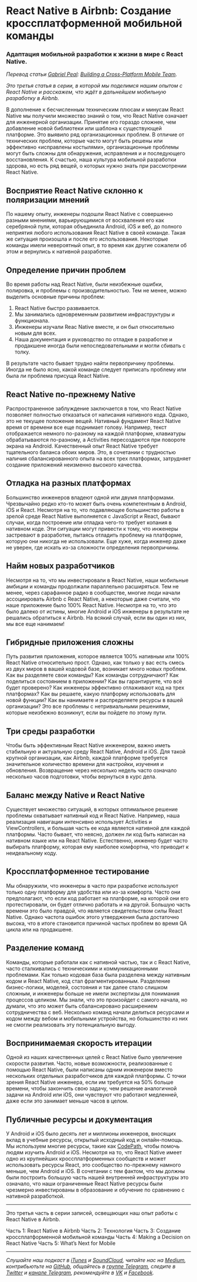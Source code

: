 # React Native в Airbnb: Создание кроссплатформенной мобильной команды
### Адаптация мобильной разработки к жизни в мире с React Native.

*Перевод статьи [Gabriel Peal](https://medium.com/@gpeal): [Building a Cross-Platform Mobile Team](https://medium.com/airbnb-engineering/building-a-cross-platform-mobile-team-3e1837b40a88).*

[](https://cdn-images-1.medium.com/max/2000/1*3WNSZyXGOWKJyPT9r8VY8Q.jpeg)

*Это третья статья в серии, в которой мы поделимся нашим опытом с React Native и расскажем, что ждёт в дальнейшем мобильную разработку в Airbnb.*

В дополнение к бесчисленным техническим плюсам и минусам React Native мы получили множество знаний о том, что React Native означает для инженерной организации. Принятие его гораздо сложнее, чем добавление новой библиотеки или шаблона к существующей платформе. Это выявило ряд организационных проблем. В отличие от технических проблем, которые часто могут быть решены или эффективно «исправлены костылями», организационные проблемы могут быть сложны для обнаружения, исправления и и последующего восстановления. К счастью, наша культура мобильной разработки здорова, но есть ряд вещей, о которых нужно знать при рассмотрении React Native.

## Восприятие React Native склонно к поляризации мнений
По нашему опыту, инженеры подошли React Native с совершенно разными мнениями, варьирующимися от восхваления его как серебряной пули, которая объединила Android, iOS и веб, до полного неприятия любого использования React Native в своей команде. Такая же ситуация произошла и после его использования. Некоторые команды имели невероятный опыт, в то время как другие сожалели об этом и вернулись к нативной разработке.

## Определение причин проблем
Во время работы над React Native, были неизбежные ошибки, полировка, и проблемы с производительностью. Тем не менее, можно выделить основные причины проблем:

1. React Native быстро развивается.
2. Мы занимались одновременным развитием инфраструктуры и функционала.
3. Инженеры изучали Reac Native вместе, и он был относительно новым для всех.
4. Наша документация и руководство по отладке в разработке и продакшене иногда были непоследовательными и могли сбивать с толку.

В результате часто бывает трудно найти первопричину проблемы. Иногда не было ясно, какой команде следует приписать проблему или была ли проблема присуща React Native.

## React Native по-прежнему Native
Распространенное заблуждение заключается в том, что React Native позволяет полностью отказаться от написания нативного кода. Однако, это не текущее положение вещей. Нативный фундамент React Native время от времени все еще поднимает голову. Например, текст отображается немного по-разному на каждой платформе, клавиатуры обрабатываются по-разному, а Activities пересоздаются при повороте экрана на Android. Качественный опыт React Native требует тщательного баланса обоих миров. Это, в сочетании с трудностью наличия сбалансированного опыта на всех трех платформах, затрудняет создание приложений неизменно высокого качества.

## Отладка на разных платформах
Большинство инженеров владеют одной или двумя платформами. Чрезвычайно редко кто-то может быть очень компетентным в Android, iOS и React. Несмотря на то, что подавляющее большинство работы в зрелой среде React Native выполняется с JavaScript и React, бывают случаи, когда построение или отладка чего-то требует копания в нативном коде. Эти ситуации могут привести к тому, что инженеры застревают в разработке, пытаясь отладить проблему на платформе, которую они никогда не использовали. Еще хуже, когда инженер даже не уверен, где искать из-за сложности определения первопричины.

## Найм новых разработчиков
Несмотря на то, что мы инвестировали в React Native, наши мобильные амбиции и команды продолжали параллельно расширяться. Тем не менее, через сарафанное радио в сообществе, многие люди начали ассоциировать Airbnb с React Native, а некоторые даже считали, что наше приложение было 100% React Native. Несмотря на то, что это было далеко от истины, многие Android и iOS инженеры в результате не решались обратиться к Airbnb. На всякий случай, если вы один из них, мы все еще нанимаем!

## Гибридные приложения сложны
Путь развития приложения, которое является 100% нативным или 100% React Native относительно прост. Однако, как только у вас есть смесь из двух миров в вашей кодовой базе, возникает много новых проблем. Как вы разделяете свои команды? Как команды сотрудничают? Как поделиться состоянием в приложении? Как вы гарантируете, что всё будет проверено? Как инженеры эффективно отлаживают код на трех платформах? Как вы решаете, какую платформу использовать для новой функции? Как вы нанимаете и распределяете ресурсы в вашей организации? Это все проблемы с нетривиальными решениями, которые неизбежно возникнут, если вы пойдете по этому пути.

## Три среды разработки
Чтобы быть эффективным React Native инженером, важно иметь стабильную и актуальную среду React Native, Android и iOS. Для такой крупной организации, как Airbnb, каждой платформе требуется значительное количество времени для настройки, изучения и обновления. Возвращение через несколько недель часто означало несколько часов подготовки, чтобы вернуться в курс дела.

## Баланс между Native и React Native
Существует множество ситуаций, в которых оптимальное решение проблемы охватывает нативный код и React Native. Например, наша реализация навигации интенсивно использует Activities и ViewControllers, и большая часть ее кода является нативной для каждой платформы. Часто бывает, что неясно, должен ли код быть написан на нативном языке или на React Native. Естественно, инженер будет часто выбирать платформу, которая ему наиболее комфортна, что приводит к неидеальному коду.


## Кроссплатформенное тестирование
Мы обнаружили, что инженеры в часто при разработке используют только одну платформу для удобства или из-за комфорта. Часто они предполагают, что если код работает на платформе, на которой они его протестировали, он будет отлично работать и на другой. Большую часть времени это было правдой, что является свидетельством силы React Native. Однако частота ошибок этого утверджения была достаточно высока, что в итоге становится причиной частых проблем во время QA цикла или на продакшене.

## Разделение команд
Команды, которые работали как с нативной частью, так и с React Native, часто сталкивались с техническими и коммуникационными проблемами. Как только кодовая база была разделена между нативным кодом и React Native, код стал фрагментированным. Разделение бизнес-логики, моделей, состояния и так далее стало слишком сложным, и инженеры больше не имели экспертизы для понимания процессов целиком. Мы знали, что это произойдет с самого начала, но думали, что это может быть сбалансировано расширением сотрудничества с веб. Несколько команд начали делиться ресурсами и кодом между вебом и мобильными устройства, но большинство из них не смогли реализовать эту потенциальную выгоду.

## Воспринимаемая cкорость итерации
Одной из наших качественных целей с React Native было увеличение скорости развития. Часто, новые возможности, реализованные с помощью React Native, были написаны одним инженером вместо нескольких отдельных разработчиков для каждой платформы. С точки зрения React Native инженера, если им требуется на 50% больше времени, чтобы закончить свою задачу, чем решение аналогичной задачи на Android или iOS, они чувствуют что работают медленней, даже если это занимает меньше часов в целом.

## Публичные ресурсы и документация
У Android и iOS было десять лет и миллионы инженеров, вносящих вклад в учебные ресурсы, открытый исходный код и онлайн-помощь. Мы используем многие ресурсы, такие как [CodePath](https://codepath.com/androidbootcamp), чтобы помочь людям изучить Android и iOS. Несмотря на то, что React Native имеет одно из крупнейших кроссплатформенных сообществ и может использовать ресурсы React, это сообщество по-прежнему намного меньше, чем Android и iOS. В сочетании с тем фактом, что мы должны были построить большую часть нашей внутренней инфраструктуры это означало, что наши ограниченные React Native ресурсы были чрезмерно инвестированы в образование и обучение по сравнению с нативной разработкой.

---

Это третья часть в серии записей, освещающих наш опыт работы с React Native в Airbnb.

Часть 1: React Native в Airbnb
Часть 2: Технология
Часть 3: Создание кроссплатформенной мобильной команды
Часть 4: Making a Decision on React Native
Часть 5: What’s Next for Mobile

- - - -

*Слушайте наш подкаст в [iTunes](https://itunes.apple.com/ru/podcast/девшахта/id1226773343) и [SoundCloud](https://soundcloud.com/devschacht), читайте нас на [Medium](https://medium.com/devschacht), контрибьютьте на [GitHub](https://github.com/devSchacht), общайтесь в [группе Telegram](https://t.me/devSchacht), следите в [Twitter](https://twitter.com/DevSchacht) и [канале Telegram](https://t.me/devSchachtChannel), рекомендуйте в [VK](https://vk.com/devschacht) и [Facebook](https://www.facebook.com/devSchacht).*
